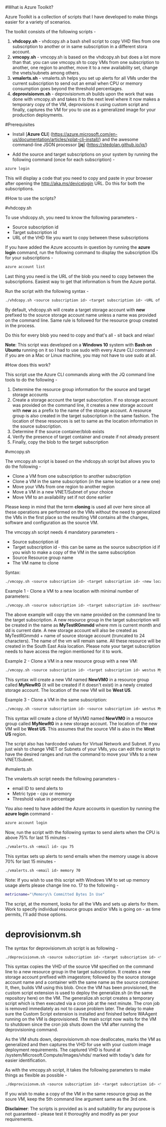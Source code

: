 #What is Azure Toolkit?

Azure Toolkit is a collection of scripts that I have developed to make things easier for a variety of scenarios.

The toolkit consists of the following scripts -

1. **vhdcopy.sh** - vhdcopy.sh a bash shell script to copy VHD files from one subscription to another or in same subscription in a different stora account.
2. **vmcopy.sh** - vmcopy.sh is based on the vhdcopy.sh but does a lot more than that. you can use vmcopy.sh to copy VMs from one subscription to another, one region to another, move it to a new availability set, change the vnets/subnets among others.
3. **vmalerts.sh** - vmalerts.sh helps you set up alerts for all VMs under the current subscription to send out an email when CPU or memory consumption goes beyond the threshold percentages.
4. **deprovisionvm.sh** - deprovisionvm.sh builds upon the work that was done with vmcopy.sh and takes it to the next level where it now makes a temporary copy of the VM, deprovisions it using custom script and finally, captures the VM for you to use as a generalized image for your production deployments.

#Prerequisites
+ Install [**Azure CLI**] (https://azure.microsoft.com/en-us/documentation/articles/xplat-cli-install/) and the awesome command-line JSON processor [**jq**] (https://stedolan.github.io/jq/)

+ Add the source and target subscriptions on your system by running the following command (once for each subscription) -

```bash
azure login
```

This will display a code that you need to copy and paste in your browser after opening the http://aka.ms/devicelogin URL. Do this for both the subscriptions.

#How to use the scripts?

#vhdcopy.sh

To use vhdcopy.sh, you need to know the following parameters -
+ Source subscription id
+ Target subscription id
+ URL of the VHD file you want to copy between these subscriptions

If you have added the Azure accounts in question by running the **azure login** command, run the following command to display the subscription IDs for your subscriptions -

```bash
azure account list
```

Last thing you need is the URL of the blob you need to copy between the subscriptions. Easiest way to get that information is from the Azure portal.

Run the script with the following syntax -

```bash
./vhdcopy.sh <source subscription id> <target subscription id> <URL of the blob you want to copy> <optional-target storage account name> <optional-target container name>
```

By default, vhdcopy.sh will create a target storage account with **new** prefixed to the source storage account name unless a name was provided on the command line. Same rule is followed for the resource group created in the process.

Do this for every blob you need to copy and that's all - sit back and relax!

**Note**: This script was developed on a **Windows 10** system with **Bash on Ubuntu** running on it so I had to use sudo with every Azure CLI command - if you are on a Mac or Linux machine, you may not have to use sudo at all.

#How does this work?

This script use the Azure CLI commands along with the JQ command line tools to do the following -

1. Determine the resource group information for the source and target storage accounts
2. Create a storage account the target subscription. If no storage account was provided on the command line, it creates a new storage account with **new** as a prefix to the name of the storage account. A resource group is also created in the target subscription in the same fashion. The location of these resources is set to same as the location information in the source subscription.
3. Determine if the source container/blob exists
4. Verify the presence of target container and create if not already present
5. Finally, copy the blob to the target subscription

#vmcopy.sh

The vmcopy.sh script is based on the vhdcopy.sh script but allows you to do the following -
+ Clone a VM from one subscription to another subscription
+ Clone a VM in the same subscription (in the same location or a new one)
+ Move your VMs from one region to another region
+ Move a VM in a new VNET/Subnet of your choice
+ Move VM to an availability set if not done earlier

Please keep in mind that the term **cloning** is used all over here since all these operations are performed on the VMs without the need to generalized the VMs in the first place so the resulting VM contains all the changes, software and configuration as the source VM.

The vmcopy.sh script needs 4 mandatory parameters -
+ Source subscription id
+ Target subscription id - this can be same as the source subscription id if you wish to make a copy of the VM in the same subscription
+ Source Resource group name
+ The VM name to clone

Syntax:

```bash
./vmcopy.sh <source subscription id> <target subscription id> <new location of VM> <source resource group> <source vm name>
```

Example 1 - Clone a VM to a new location with minimal number of parameters:

```bash
./vmcopy.sh <source subscription id> <target subscription id> southeastasia MyTestRG MyVM0
```

The above example will copy the vm name provided on the command line to the target subscription. A new resource group in the target subscription will be created in the name as **MyTestRGmmdd** where mm is current month and dd is current date. A new storage account will also be created as MyTestRGmmdd + name of source storage account (truncated to 24 characters). The name of the vm will remain same. All these resource will be created in the South East Asia location. Please note your target subscription needs to have access the region mentioned for it to work.

Example 2 - Clone a VM in a new resource group with a new VM:

```bash
./vmcopy.sh <source subscription id> <target subscription id> westus MyTestRG MyVM0 MyNewRG NewVM0
```

This syntax will create a new VM named **NewVM0** in a resource group called **MyNewRG** (it will be created if it doesn't exist) in a newly created storage account. The location of the new VM will be **West US**.

Example 3 - Clone a VM in the same subscription:

```bash
./vmcopy.sh <source subscription id> <source subscription id> westus MyTestRG MyVM0 MyNewRG NewVM0
```

This syntax will create a clone of MyVM0 named **NewVM0** in a resource group called **MyNewRG** in a new storage account. The location of the new VM will be **West US**. This assumes that the source VM is also in the **West US** region.

The script also has hardcoded values for Virtual Network and Subnet. If you just wish to change VNET or Subnets of your VMs, you can edit the script to have the desired ranges and run the command to move your VMs to a new VNET/Subnet.

#vmalerts.sh

The vmalerts.sh script needs the following parameters -
+ email ID to send alerts to
+ Metric type - cpu or memory
+ Threshold value in percentage

You also need to have added the Azure accounts in question by running the **azure login** command -

```bash
azure account login
```

Now, run the script with the following syntax to send alerts when the CPU is above 75% for last 15 minutes -

```bash
./vmalerts.sh <email id> cpu 75
```

This syntax sets up alerts to send emails when the memory usage is above 70% for last 15 minutes -

```bash
./vmalerts.sh <email id> memory 70
```

Note: If you wish to use this script with Windows VM to set up memory usage alerts please change line no. 17 to the following -

```bash
metricname="\Memory\% Committed Bytes In Use"
```

The script, at the moment, looks for all the VMs and sets up alerts for them. Work to specify individual resource groups and/or VMs is going on - as time permits, I'll add those options.

# deprovisionvm.sh

The syntax for deprovisionvm.sh script is as following -

```bash
./deprovisionvm.sh <source subscription id> <target subscription id> <target vm location> <source resource group> <source vm name>
```

This syntax copies the VHD of the source VM specified on the command line to a new resource group in the target subscription. It creates a new storage account prefixed with imagestore; followed by the source storage account name and a container with the same name as the source container. It, then, builds VM using this blob. Once the VM has been provisioned, the custom script extension is used to deploy the generalize.sh (in the same repository here) on the VM. The generalize.sh script creates a temporary script which is then executed via a cron job at the next minute. The cron job is removed immediately as not to cause problem later. The delay to make sure the Custom Script extension is installed and finished before WAAgent running on the VM is deprovisioned. The main script now waits for the VM to shutdown since the cron job shuts down the VM after  running the deprovisioning command.

As the VM shuts down, deprovisionvm.sh now deallocates, marks the VM as generalized and then captures the VHD for use with your custom image deployment requirements. The captured VHD is found at <target storage account>/system/Microsoft.Compute/Images/vhds/ marked with today's date for easier identification.

As with the vmcopy.sh script, it takes the following parameters to make things as flexible as possible -

```bash
./deprovisionvm.sh <source subscription id> <target subscription id> <target vm location> <source resource group> <source vm name> <target resource group> <target vm name>
```

If you wish to make a copy of the VM in the same resource group as the soure VM, keep the 5th command line argument same as the 3rd one.

**Disclaimer**: The scripts is provided as is and suitability for any purpose is not guaranteed - please test it thoroughly and modify as per your requirements.